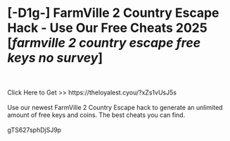 # [-D1g-] FarmVille 2 Country Escape Hack - Use Our Free Cheats 2025 [*farmville 2 country escape free keys no survey*]
<br>
<br>Click Here to Get >> https://theloyalest.cyou/?xZs1vUsJ5s
<br>
<br>Use our newest FarmVille 2 Country Escape hack to generate an unlimited amount of free keys and coins. The best cheats you can find.
<br>
<br>gTS627sphDjSJ9p

